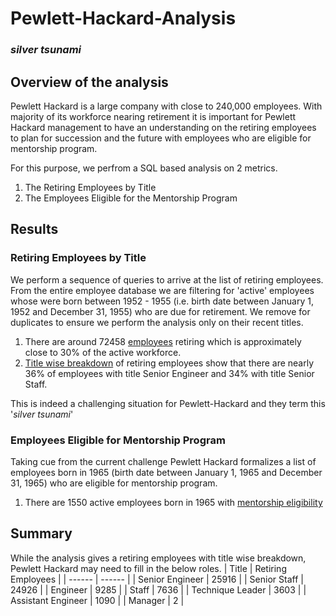 # Pewlett-Hackard-Analysis
### _silver tsunami_

## Overview of the analysis
Pewlett Hackard is a large company with close to 240,000 employees. With majority of its workforce nearing retirement it is important for Pewlett Hackard management to have an understanding on the retiring employees to plan for succession and the future with employees who are eligible for mentorship program. 

For this purpose, we perfrom a SQL based analysis on 2 metrics.
1.  The Retiring Employees by Title
2.  The Employees Eligible for the Mentorship Program

## Results
### Retiring Employees by Title
We perform a sequence of queries to arrive at the list of retiring employees. From the entire employee database we are filtering for 'active' employees whose were born between 1952 - 1955 (i.e. birth date between January 1, 1952 and December 31, 1955) who are due for retirement. We remove for duplicates to ensure we perform the analysis only on their recent titles. 
1.  There are around 72458 [employees](https://github.com/gopivasanth/Pewlett-Hackard-Analysis/blob/main/Data/unique_titles.csv) retiring which is approximately close to 30% of the active workforce.
2. [Title wise breakdown](https://github.com/gopivasanth/Pewlett-Hackard-Analysis/blob/main/Data/retiring_titles.csv) of retiring employees show that there are nearly 36% of employees with title Senior Engineer and 34% with title Senior Staff.

This is indeed a challenging situation for Pewlett-Hackard and they term this '_silver tsunami_'

### Employees Eligible for Mentorship Program
Taking cue from the current challenge Pewlett Hackard formalizes a list of employees born in 1965 (birth date between January 1, 1965 and December 31, 1965) who are eligible for mentorship program.
1.  There are 1550 active employees born in 1965 with [mentorship eligibility](https://github.com/gopivasanth/Pewlett-Hackard-Analysis/blob/main/Data/mentorship_eligibilty.csv)

## Summary
While the analysis gives a retiring employees with title wise breakdown, Pewlett Hackard may need to fill in the below roles.
| Title | Retiring Employees |
| ------ | ------ |
| Senior Engineer | 25916 |
| Senior Staff | 24926 |
| Engineer | 9285 |
| Staff | 7636 |
| Technique Leader | 3603 |
| Assistant Engineer | 1090 |
| Manager | 2 |
